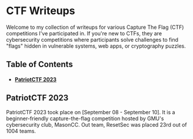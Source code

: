 # CTF Writeups

Welcome to my collection of writeups for various Capture The Flag (CTF) competitions I've participated in. If you're new to CTFs, they are cybersecurity competitions where participants solve challenges to find "flags" hidden in vulnerable systems, web apps, or cryptography puzzles.

## Table of Contents
* #### [PatriotCTF 2023](<PatriotCTF2023>)

## PatriotCTF 2023

PatriotCTF 2023 took place on [September 08 - September 10]. It is a beginner-friendly capture-the-flag competition hosted by GMU's cybersecurity club, MasonCC. Out team, ResetSec was placed 23rd out of 1004 teams.
